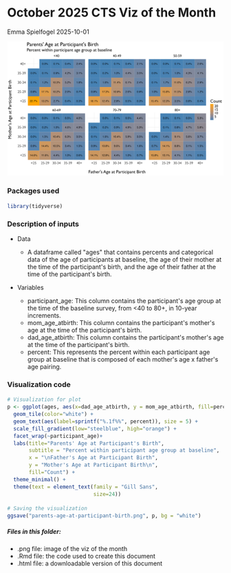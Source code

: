 # October 2025 CTS Viz of the Month
Emma Spielfogel
2025-10-01

![](parents-age-at-participant-birth.png)

### Packages used

``` r
library(tidyverse)
```

### Description of inputs

* Data
    + A dataframe called "ages" that contains percents and categorical data of the age of participants at baseline, the age of their mother at the time of the participant's birth, and the age of their father at the time of the participant's birth.

* Variables
    + participant_age: This column contains the participant's age group at the time of the baseline survey, from <40 to 80+, in 10-year increments.
    + mom_age_atbirth: This column contains the participant's mother's age at the time of the participant's birth.
    + dad_age_atbirth: This column contains the participant's mother's age at the time of the participant's birth.
    + percent: This represents the percent within each participant age group at baseline that is composed of each mother's age x father's age pairing.

### Visualization code

``` r
# Visualization for plot
p <- ggplot(ages, aes(x=dad_age_atbirth, y = mom_age_atbirth, fill=percent)) +
  geom_tile(color="white") +
  geom_text(aes(label=sprintf("%.1f%%", percent)), size = 5) +
  scale_fill_gradient(low="steelblue", high="orange") +
  facet_wrap(~participant_age)+
  labs(title="Parents' Age at Participant's Birth",
       subtitle = "Percent within participant age group at baseline",
       x = "\nFather's Age at Participant Birth",
       y = "Mother's Age at Participant Birth\n",
       fill="Count") +
  theme_minimal() +
  theme(text = element_text(family = "Gill Sans",
                            size=24))

# Saving the visualization
ggsave("parents-age-at-participant-birth.png", p, bg = "white")
```

##### Files in this folder:

- .png file: image of the viz of the month
- .Rmd file: the code used to create this document
- .html file: a downloadable version of this document
